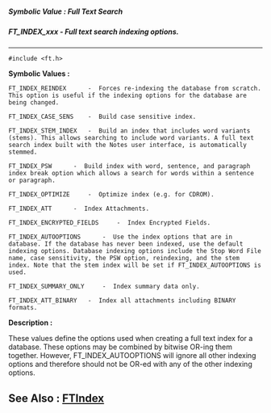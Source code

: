 ##### Symbolic Value : Full Text Search
##### FT_INDEX_xxx - Full text search indexing options.
---
```
#include <ft.h>
```

**Symbolic Values :**

	FT_INDEX_REINDEX	  -  Forces re-indexing the database from scratch. This option is useful if the indexing options for the database are being changed.

	FT_INDEX_CASE_SENS	  -  Build case sensitive index.

	FT_INDEX_STEM_INDEX	  -  Build an index that includes word variants (stems). This allows searching to include word variants. A full text search index built with the Notes user interface, is automatically stemmed.

	FT_INDEX_PSW	  -  Build index with word, sentence, and paragraph index break option which allows a search for words within a sentence or paragraph.

	FT_INDEX_OPTIMIZE	  -  Optimize index (e.g. for CDROM).

	FT_INDEX_ATT	  -  Index Attachments.

	FT_INDEX_ENCRYPTED_FIELDS	  -  Index Encrypted Fields.

	FT_INDEX_AUTOOPTIONS	  -  Use the index options that are in database. If the database has never been indexed, use the default indexing options. Database indexing options include the Stop Word File name, case sensitivity, the PSW option, reindexing, and the stem index. Note that the stem index will be set if FT_INDEX_AUTOOPTIONS is used.

	FT_INDEX_SUMMARY_ONLY	  -  Index summary data only.

	FT_INDEX_ATT_BINARY	  -  Index all attachments including BINARY formats.


**Description :**

These values define the options used when creating a full text index for a database.  These options may be combined by bitwise OR-ing them together.  However, FT_INDEX_AUTOOPTIONS will ignore all other indexing options and therefore should not be OR-ed with any of the other indexing options.


**See Also :**
[FTIndex](/domino-c-api-docs/reference/Func/FTIndex)
---
